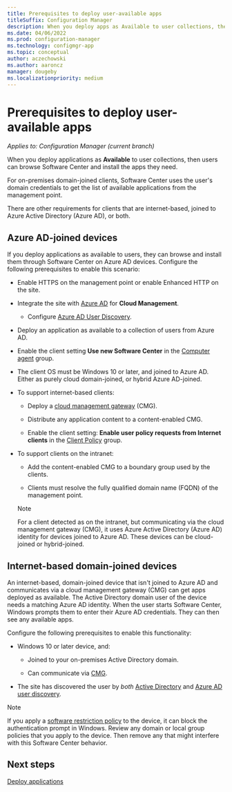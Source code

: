 ```yaml
---
title: Prerequisites to deploy user-available apps
titleSuffix: Configuration Manager
description: When you deploy apps as Available to user collections, there are other requirements for some types of clients.
ms.date: 04/06/2022
ms.prod: configuration-manager
ms.technology: configmgr-app
ms.topic: conceptual
author: aczechowski
ms.author: aaroncz
manager: dougeby
ms.localizationpriority: medium
---
```


# Prerequisites to deploy user-available apps

*Applies to: Configuration Manager (current branch)*

When you deploy applications as **Available** to user collections, then users can browse Software Center and install the apps they need.

For on-premises domain-joined clients, Software Center uses the user's domain credentials to get the list of available applications from the management point.

There are other requirements for clients that are internet-based, joined to Azure Active Directory (Azure AD), or both.

## Azure AD-joined devices
<!-- 1322613 -->

If you deploy applications as available to users, they can browse and install them through Software Center on Azure AD devices. Configure the following prerequisites to enable this scenario:

- Enable HTTPS on the management point or enable Enhanced HTTP on the site.<!-- memdocs#1761 -->

- Integrate the site with [Azure AD](../../core/servers/deploy/configure/azure-services-wizard.md) for **Cloud Management**.

  - Configure [Azure AD User Discovery](../../core/servers/deploy/configure/configure-discovery-methods.md#azureaadisc).

- Deploy an application as available to a collection of users from Azure AD.

- Enable the client setting **Use new Software Center** in the [Computer agent](../../core/clients/deploy/about-client-settings.md#computer-agent) group.

- The client OS must be Windows 10 or later, and joined to Azure AD. Either as purely cloud domain-joined, or hybrid Azure AD-joined.

- To support internet-based clients:

  - Deploy a [cloud management gateway](../../core/clients/manage/cmg/overview.md) (CMG).

  - Distribute any application content to a content-enabled CMG.

  - Enable the client setting: **Enable user policy requests from Internet clients** in the [Client Policy](../../core/clients/deploy/about-client-settings.md#client-policy) group.

- To support clients on the intranet:

  - Add the content-enabled CMG to a boundary group used by the clients.

  - Clients must resolve the fully qualified domain name (FQDN) of the management point.

  > [!NOTE]
  > For a client detected as on the intranet, but communicating via the cloud management gateway (CMG), it uses Azure Active Directory (Azure AD) identity for devices joined to Azure AD. These devices can be cloud-joined or hybrid-joined.<!--6935376-->

## Internet-based domain-joined devices

<!--7033501-->

An internet-based, domain-joined device that isn't joined to Azure AD and communicates via a cloud management gateway (CMG) can get apps deployed as available. The Active Directory domain user of the device needs a matching Azure AD identity. When the user starts Software Center, Windows prompts them to enter their Azure AD credentials. They can then see any available apps.

Configure the following prerequisites to enable this functionality:

- Windows 10 or later device, and:

  - Joined to your on-premises Active Directory domain.

  - Can communicate via [CMG](../../core/clients/manage/cmg/plan-cloud-management-gateway.md).

- The site has discovered the user by _both_ [Active Directory](../../core/servers/deploy/configure/about-discovery-methods.md#bkmk_aboutUser) and [Azure AD user discovery](../../core/servers/deploy/configure/about-discovery-methods.md#azureaddisc).

> [!NOTE]
> If you apply a [software restriction policy](/windows-server/identity/software-restriction-policies/administer-software-restriction-policies) to the device, it can block the authentication prompt in Windows. Review any domain or local group policies that you apply to the device. Then remove any that might interfere with this Software Center behavior.

## Next steps

[Deploy applications](../deploy-use/deploy-applications.md)
